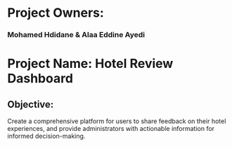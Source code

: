 # Project Owners:
### Mohamed Hdidane & Alaa Eddine Ayedi

# Project Name: Hotel Review Dashboard
## Objective:
Create a comprehensive platform for users to share feedback on their hotel experiences, and provide administrators with actionable information for informed decision-making.

